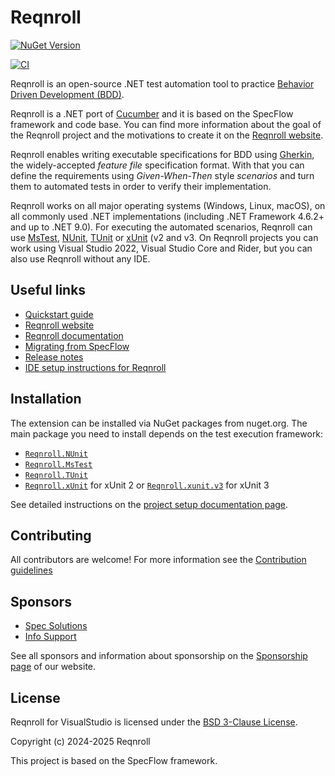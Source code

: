 # Reqnroll

[![NuGet Version](https://img.shields.io/nuget/v/Reqnroll)](https://www.nuget.org/packages/Reqnroll)

[![CI](https://github.com/reqnroll/Reqnroll/actions/workflows/ci.yml/badge.svg)](https://github.com/reqnroll/Reqnroll/actions/workflows/ci.yml)

Reqnroll is an open-source .NET test automation tool to practice [Behavior Driven Development (BDD)](https://cucumber.io/docs/bdd/).

Reqnroll is a .NET port of [Cucumber](https://cucumber.io/) and it is based on the SpecFlow framework and code base. You can find more information about the goal of the Reqnroll project and the motivations to create it on the [Reqnroll website](https://reqnroll.net/).

Reqnroll enables writing executable specifications for BDD using [Gherkin](https://cucumber.io/docs/gherkin/), the widely-accepted *feature file* specification format. With that you can define the requirements using *Given-When-Then* style *scenarios* and turn them to automated tests in order to verify their implementation.

Reqnroll works on all major operating systems (Windows, Linux, macOS), on all commonly used .NET implementations (including .NET Framework 4.6.2+ and up to .NET 9.0). For executing the automated scenarios, Reqnroll can use [MsTest](https://learn.microsoft.com/en-us/dotnet/core/testing/unit-testing-with-mstest), [NUnit](https://nunit.org/), [TUnit](https://tunit.dev/) or [xUnit](https://xunit.net/) (v2 and v3. On Reqnroll projects you can work using Visual Studio 2022, Visual Studio Core and Rider, but you can also use Reqnroll without any IDE.

## Useful links

* [Quickstart guide](https://go.reqnroll.net/quickstart)
* [Reqnroll website](https://reqnroll.net/)
* [Reqnroll documentation](https://docs.reqnroll.net/)
* [Migrating from SpecFlow](https://docs.reqnroll.net/latest/guides/migrating-from-specflow.html)
* [Release notes](https://go.reqnroll.net/release-notes)
* [IDE setup instructions for Reqnroll](https://go.reqnroll.net/doc-setup-ide)

## Installation

The extension can be installed via NuGet packages from nuget.org. The main package you need to install depends on the test execution framework: 
- [`Reqnroll.NUnit`](https://www.nuget.org/packages/Reqnroll.NUnit)
- [`Reqnroll.MsTest`](https://www.nuget.org/packages/Reqnroll.MsTest)
- [`Reqnroll.TUnit`](https://www.nuget.org/packages/Reqnroll.TUnit)
- [`Reqnroll.xUnit`](https://www.nuget.org/packages/Reqnroll.xUnit) for xUnit 2 or [`Reqnroll.xunit.v3`](https://www.nuget.org/packages/Reqnroll.xunit.v3) for xUnit 3

See detailed instructions on the [project setup documentation page](https://go.reqnroll.net/doc-setup-project).

## Contributing

All contributors are welcome! For more information see the [Contribution guidelines](CONTRIBUTING.md)

## Sponsors

* [Spec Solutions](https://www.specsolutions.eu/)
* [Info Support](https://www.infosupport.com/)

See all sponsors and information about sponsorship on the [Sponsorship page](https://reqnroll.net/sponsorship) of our website.

## License

Reqnroll for VisualStudio is licensed under the [BSD 3-Clause License](LICENSE).

Copyright (c) 2024-2025 Reqnroll

This project is based on the SpecFlow framework.
